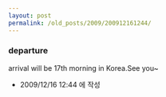 ```yaml
---
layout: post
permalink: /old_posts/2009/200912161244/
---
```


### departure

arrival will be 17th morning in Korea.See you~



- 2009/12/16 12:44 에 작성